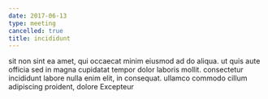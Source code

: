 ```yaml
---
date: 2017-06-13
type: meeting
cancelled: true
title: incididunt
---
```

sit non sint ea amet, qui occaecat minim eiusmod ad do aliqua. ut quis aute officia sed in magna cupidatat tempor dolor laboris mollit. consectetur incididunt labore nulla enim elit, in consequat. ullamco commodo cillum adipiscing proident, dolore Excepteur
